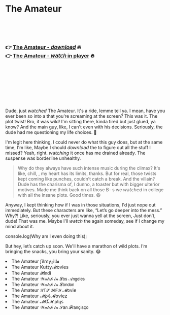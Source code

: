 <h1>The Amateur</h1>

<br><br><br>

<h3>👉 <a href="https://Garrys-renbergwinndis1982.github.io/hlldarfkdo/">The Amateur - 𝘥𝘰𝘸𝘯𝘭𝘰𝘢𝘥</a> 🔥<br>
👉 <a href="https://Garrys-renbergwinndis1982.github.io/hlldarfkdo/">The Amateur - 𝘸𝘢𝘵𝘤𝘩 in player</a> 🔥
</h3>



<br><br><br><br><br><br><br>


Dude, just 𝘸𝘢𝘵𝘤𝘩𝘦𝘥 The Amateur. It's a ride, lemme tell ya. I mean, have you ever been so into a   that you're screaming at the screen? This was it. The plot twist! Bro, it was wild! I'm sitting there, kinda tired but just glued, ya know? And the main guy, like, I can't even with his decisions. Seriously, the dude had me questioning my life choices. 🤣

I'm legit here thinking, I could never do what this guy does, but at the same time, I'm like, Maybe I should 𝘥𝘰𝘸𝘯𝘭𝘰𝘢𝘥 the   to figure out all the stuff I missed? Yeah, right. 𝘸𝘢𝘵𝘤𝘩𝘪𝘯𝘨 it once has me drained already. The suspense was borderline unhealthy.

> Why do they always have such intense music during the climax? It's like, chill,  , my heart has its limits, thanks. But for real, those twists kept coming like punches, couldn’t catch a break. And the villain? Dude has the charisma of, I dunno, a toaster but with bigger ulterior motives. Made me think back on all those B- s we 𝘸𝘢𝘵𝘤𝘩𝘦𝘥 in college with all the insane plots. Good times. 😆

Anyway, I kept thinking how if I was in those situations, I'd just nope out immediately. But these characters are like, “Let’s go deeper into the mess.” Why?! Like, seriously, you ever just wanna yell at the screen, Just don’t, dude! That was me. Maybe I'll 𝘸𝘢𝘵𝘤𝘩 the   again someday, see if I change my mind about it.

console.log(Why am I even doing this);

But hey, let’s catch up soon. We'll have a marathon of wild plots. I’m bringing the snacks, you bring your sanity. 😂

<li>The Amateur ƒ𝗂𝗅𝗆𝗒𝓏𝗂𝗅𝗅𝖆</li>
<li>The Amateur Ҝ𝗎𝗍𝗍𝗒𝓜𝗈ν𝗂𝖾𝗌</li>
<li>The Amateur 𝓗𝗂𝗇ԁ𝗂</li>
<li>The Amateur 𝒲𝒶𝓉𝒸𝒽 𝒾𝓃 𝓛𝗈𝗌 𝒜𝗇𝗀𝖾𝗅𝖾𝗌</li>
<li>The Amateur 𝒲𝒶𝓉𝒸𝒽 𝒾𝓃 𝓛𝗈𝗇𝖽𝗈𝗇</li>
<li>The Amateur 𝒴𝖳𝒮 𝒴𝖨𝖥𝒴 𝓜𝗈ν𝗂𝖾</li>
<li>The Amateur 𝓜ρ𝟜𝓜𝗈ν𝗂𝖾𝗓</li>
<li>The Amateur 𝓜Ɠ𝓜 ρ𝗅ų𝗌</li>
<li>The Amateur 𝒲𝒶𝓉𝒸𝒽 𝒾𝓃 𝒮𝖺𝗇 𝓕𝗋𝖺𝗇ç𝗂𝗌ç𝗈</li>
